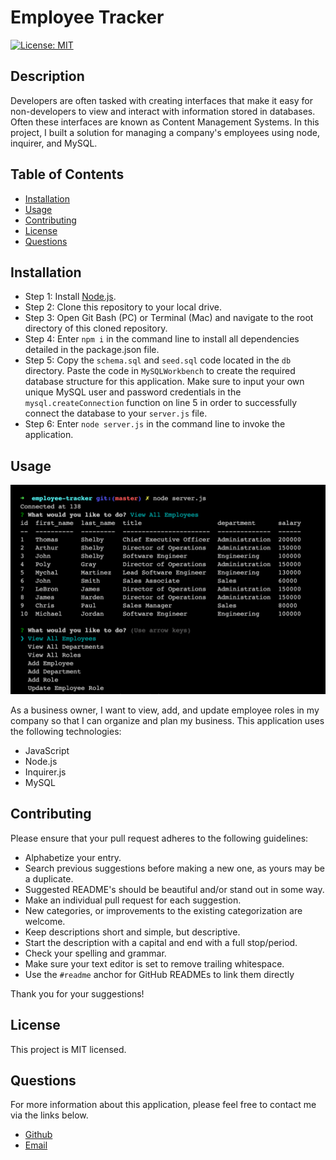 # Employee Tracker

[![License: MIT](https://img.shields.io/badge/License-MIT-yellow.svg)](https://opensource.org/licenses/MIT)

## Description

Developers are often tasked with creating interfaces that make it easy for non-developers to view and interact with information stored in databases. Often these interfaces are known as Content Management Systems. In this project, I built a solution for managing a company's employees using node, inquirer, and MySQL.

## Table of Contents

* [Installation](#installation)
* [Usage](#usage)
* [Contributing](#contributing)
* [License](#license)
* [Questions](#questions)

## Installation

* Step 1: Install [Node.js](https://nodejs.org/).
* Step 2: Clone this repository to your local drive.
* Step 3: Open Git Bash (PC) or Terminal (Mac) and navigate to the root directory of this cloned repository.
* Step 4: Enter `npm i` in the command line to install all dependencies detailed in the package.json file.
* Step 5: Copy the `schema.sql` and `seed.sql` code located in the `db` directory. Paste the code in `MySQLWorkbench` to create the required database structure for this application. Make sure to input your own unique MySQL user and password credentials in the `mysql.createConnection` function on line 5 in order to successfully connect the database to your `server.js` file. 
* Step 6: Enter `node server.js` in the command line to invoke the application.

## Usage

![alttext](assets/screenshot.png "Application Screenshot")

As a business owner, I want to view, add, and update employee roles in my company so that I can organize and plan my business. This application uses the following technologies:

* JavaScript
* Node.js
* Inquirer.js
* MySQL

## Contributing

Please ensure that your pull request adheres to the following guidelines:

* Alphabetize your entry.
* Search previous suggestions before making a new one, as yours may be a duplicate.
* Suggested README's should be beautiful and/or stand out in some way.
* Make an individual pull request for each suggestion.
* New categories, or improvements to the existing categorization are welcome.
* Keep descriptions short and simple, but descriptive.
* Start the description with a capital and end with a full stop/period.
* Check your spelling and grammar.
* Make sure your text editor is set to remove trailing whitespace.
* Use the `#readme` anchor for GitHub READMEs to link them directly

Thank you for your suggestions!

## License

This project is MIT licensed.

## Questions

For more information about this application, please feel free to contact me via the links below.

- [Github](https://www.github.com/milehighcoder)
- [Email](mailto:mgmartnz@icloud.com)

